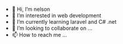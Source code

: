 - 👋 Hi, I’m nelson
- 👀 I’m interested in web development
- 🌱 I’m currently learning laravel and C# .net
- 💞️ I’m looking to collaborate on ...
- 📫 How to reach me ...

<!---
nbaluyot15/nbaluyot15 is a ✨ special ✨ repository because its `README.md` (this file) appears on your GitHub profile.
You can click the Preview link to take a look at your changes.
--->
